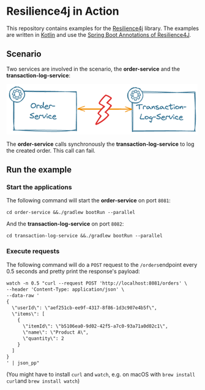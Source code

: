 # Resilience4j in Action

This repository contains examples for the [Resilience4j](https://resilience4j.readme.io/) library. 
The examples are written in [Kotlin](https://kotlinlang.org/) and 
use the [Spring Boot Annotations of Resilience4J](https://resilience4j.readme.io/docs/getting-started-3).

## Scenario
Two services are involved in the scenario, the **order-service** and the **transaction-log-service**:

<img src="scenario.png" alt="Scenario" width="500"/>

The **order-service** calls synchronously the **transaction-log-service** to log the created order. This call can fail.

## Run the example

### Start the applications
The following command will start the **order-service** on port `8081`:
```shell script
cd order-service &&./gradlew bootRun --parallel
```
And the **transaction-log-service** on port `8082`:
```shell script
cd transaction-log-service &&./gradlew bootRun --parallel
```

### Execute requests
The following command will do a `POST` request to the `/orders`endpoint every 0.5 seconds 
and pretty print the response's payload:
```shell script
watch -n 0.5 "curl --request POST 'http://localhost:8081/orders' \
--header 'Content-Type: application/json' \
--data-raw '
{
  \"userId\": \"aef251cb-ee9f-4317-8f86-1d3c907e4b5f\",
  \"items\": [
    {
      \"itemId\": \"b5106ea0-9d02-42f5-a7c0-93a71a0d02c1\",
      \"name\": \"Product A\",
      \"quantity\": 2
    }
  ]
}
' | json_pp"
```
(You might have to install `curl` and `watch`, e.g. on macOS with `brew install curl`and `brew install watch`)
